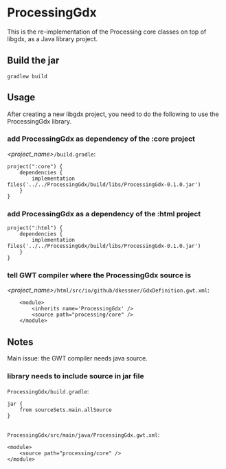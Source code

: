 # ProcessingGdx

This is the re-implementation of the Processing core classes on top of
libgdx, as a Java library project.

## Build the jar

```
gradlew build
```

## Usage

After creating a new libgdx project, you need to do the following to use the
ProcessingGdx library.

### add ProcessingGdx as dependency of the :core project

_<project_name>_`/build.gradle`:

```
project(":core") {
    dependencies {
        implementation files('../../ProcessingGdx/build/libs/ProcessingGdx-0.1.0.jar')
    }
}

```

### add ProcessingGdx as a dependency of the :html project

```
project(":html") {
    dependencies {
        implementation files('../../ProcessingGdx/build/libs/ProcessingGdx-0.1.0.jar')
    }
}
```

### tell GWT compiler where the ProcessingGdx source is
 
_<project_name>_`/html/src/io/github/dkessner/GdxDefinition.gwt.xml`:
```
    <module>
        <inherits name='ProcessingGdx' />
        <source path="processing/core" />
    </module>
```



## Notes 

Main issue: the GWT compiler needs java source.

### library needs to include source in jar file

`ProcessingGdx/build.gradle`:
```
jar {
    from sourceSets.main.allSource
}
 
```

`ProcessingGdx/src/main/java/ProcessingGdx.gwt.xml`:
```
<module>
    <source path="processing/core" />
</module>
```

